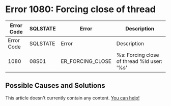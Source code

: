 
# Error 1080: Forcing close of thread


| Error Code | SQLSTATE | Error | Description |
| --- | --- | --- | --- |
| Error Code | SQLSTATE | Error | Description |
| 1080 | 08S01 | ER_FORCING_CLOSE | %s: Forcing close of thread %ld user: '%s' |




## Possible Causes and Solutions


This article doesn't currently contain any content. [You can help!](/kb/en/writing-and-editing-knowledge-base-articles/)

